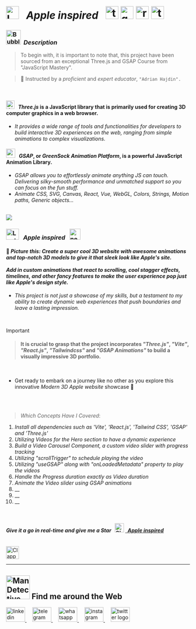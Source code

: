 # <img src="https://raw.githubusercontent.com/Tarikul-Islam-Anik/Telegram-Animated-Emojis/main/Objects/Laptop.webp" alt="Laptop" width="35" /> &nbsp; _Apple inspired_ &nbsp; <img src="https://skillicons.dev/icons?i=threejs" height="35" alt="threejs logo"  /> <img src="https://github.com/ShahramShakiba/GSAP-Crash-Course/assets/110089830/951ee96c-0849-4c2a-bcd1-4f108fe53d5a" height="35" alt="gsap logo"  /> <img src="https://skillicons.dev/icons?i=react" height="35" alt="react logo"  />  <img src="https://skillicons.dev/icons?i=tailwind" height="35" alt="tailwindcss logo"  />

<!----------------------------------------- Description ---------------------------------------->
### <img src="https://raw.githubusercontent.com/Tarikul-Islam-Anik/Animated-Fluent-Emojis/master/Emojis/Symbols/Bubbles.png" alt="Bubbles" width="40" height="40" />&nbsp; _Description_

> To begin with, it is important to note that, this project have been sourced from an exceptional Three.js and GSAP Course from "JavaScript Mastery". <br/>
 
> 👤 Instructed by a _proficient_ and _expert educator_, ` "Adrian Hajdin". `

<br/>
 
#### <img src="https://skillicons.dev/icons?i=threejs" height="23" alt="threejs logo"/> &nbsp;  _Three.js_ is a JavaScript library that is primarily used for creating 3D computer graphics in a web browser.
- _It provides a wide range of tools and functionalities for developers to build interactive 3D experiences on the web, ranging from simple animations to complex visualizations._

#### <img src="https://github.com/ShahramShakiba/GSAP-Crash-Course/assets/110089830/951ee96c-0849-4c2a-bcd1-4f108fe53d5a" height="25" alt="gsap logo"/> &nbsp;  _GSAP_, or _GreenSock Animation Platform_, is a powerful JavaScript Animation Library.
-  _GSAP allows you to effortlessly animate anything JS can touch. Delivering silky-smooth performance and unmatched support so you can focus on the fun stuff._
-  _Animate CSS, SVG, Canvas, React, Vue, WebGL, Colors, Strings, Motion paths, Generic objects..._
<br/> 



<img src="https://user-images.githubusercontent.com/73097560/115834477-dbab4500-a447-11eb-908a-139a6edaec5c.gif">

<br/>

<!--===================== Apple inspired =============================-->
### <img src="https://raw.githubusercontent.com/Tarikul-Islam-Anik/Telegram-Animated-Emojis/main/Objects/Laptop.webp" alt="Laptop" width="35" height="30"  /> &nbsp; _Apple inspired_  &nbsp; <img src="https://skillicons.dev/icons?i=threejs" height="30" alt="nextjs logo"  />

 #### 🧩 _Picture this: Create a super cool 3D website with awesome animations and top-notch 3D models to give it that sleek look like Apple's site._ <br/><br/> _Add in custom animations that react to scrolling, cool stagger effects, timelines, and other fancy features to make the user experience pop just like Apple's design style._
- _This project is not just a showcase of my skills, but a testament to my ability to create dynamic web experiences that push boundaries and leave a lasting impression._ 

 <br/>

> [!IMPORTANT]
>> #### It is crucial to grasp that the project incorporates _"Three.js"_, _"Vite"_, _"React.js"_, _"Tailwindcss"_ and _"GSAP Animations"_ to build a visually impressive 3D portfolio.

  <br/>

- Get ready to embark on a journey like no other as you explore this innovative _Modern 3D Apple website_ showcase 🤩 

<br/><br/>

> _Which Concepts Have I Covered_: 
01. _Install all dependencies such as 'Vite', 'React.js', 'Tailwind CSS', 'GSAP' and 'Three.js'_
02. _Utilizing Videos for the Hero section to have a dynamic experience_
03. _Build a Video Carousel Component, a custom video slider with progress tracking_
04. _Utilizing "scrollTrigger" to schedule playing the video_
05. _Utilizing "useGSAP" along with "onLoadedMetadata" property to play the videos_
06. _Handle the Progress duration exactly as Video duration_
07. _Animate the Video slider using GSAP animations_
08. __
09. __
10. __
 
<br/>

<!-------- try it live -------->
#### _Give it a go in real-time and give me a Star_ &nbsp; <img src="https://raw.githubusercontent.com/Tarikul-Islam-Anik/Animated-Fluent-Emojis/master/Emojis/Travel%20and%20places/Glowing%20Star.png" alt="Glowing Star" width="25"  /> <a href="" target="_blank"> &nbsp; _Apple inspired_ </a> 

<br/>

<!--------- Video --------->
<img src="https://raw.githubusercontent.com/Tarikul-Islam-Anik/Telegram-Animated-Emojis/main/Objects/Clapper%20Board.webp" alt="Clapper Board" width="35" />


  <br/> 

***

<!--======================= Social Media ===========================-->
 ## <img src="https://raw.githubusercontent.com/Tarikul-Islam-Anik/Animated-Fluent-Emojis/master/Emojis/People%20with%20professions/Man%20Detective%20Light%20Skin%20Tone.png" alt="Man Detective Light Skin Tone" width="65" /> Find me around the Web  
<a href="https://www.linkedin.com/in/shahramshakiba/" target="_blank">
    <img src="https://raw.githubusercontent.com/maurodesouza/profile-readme-generator/master/src/assets/icons/social/linkedin/default.svg" width="52" height="40" alt="linkedin logo"  />
  </a> &nbsp;&nbsp;&nbsp;
  <a href="https://t.me/ShahramShakibaa" target="_blank">
    <img src="https://raw.githubusercontent.com/maurodesouza/profile-readme-generator/master/src/assets/icons/social/telegram/default.svg" width="52" height="40" alt="telegram logo"  />
  </a> &nbsp;&nbsp;&nbsp;
  <a href="https://wa.me/message/LM2IMM3ABZ7ZM1" target="_blank">
    <img src="https://raw.githubusercontent.com/maurodesouza/profile-readme-generator/master/src/assets/icons/social/whatsapp/default.svg" width="52" height="40" alt="whatsapp logo"  />
  </a> &nbsp;&nbsp;&nbsp;
  <a href="https://instagram.com/shahram.shakibaa?igshid=MzNlNGNkZWQ4Mg==" target="_blank">
    <img src="https://raw.githubusercontent.com/maurodesouza/profile-readme-generator/master/src/assets/icons/social/instagram/default.svg" width="52" height="40" alt="instagram logo"  />
  </a> &nbsp;&nbsp;&nbsp;
  <a href="https://twitter.com/ShahramShakibaa" target="_blank">
    <img src="https://raw.githubusercontent.com/maurodesouza/profile-readme-generator/master/src/assets/icons/social/twitter/default.svg" width="52" height="40" alt="twitter logo"  />
  </a>
